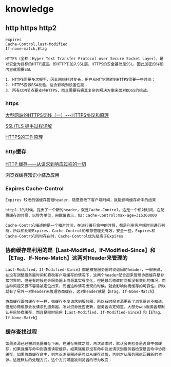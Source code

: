 # knowledge

## http https http2

    expires
    Cache-Control,last-Modified
    If-none-match,Etag

    HTTPS（全称：Hyper Text Transfer Protocol over Secure Socket Layer），是以安全为目标的HTTP通道。即HTTP下加入SSL层，HTTPS的安全基础是SSL，因此加密的详细内容就需要SSL

    1. HTTPS需要多次握手，因此网络耗时变长，用户从HTTP跳转到HTTPS需要一些时间；
    2. HTTPS要做RSA校验，这会影响到设备性能；
    3. 所有CDN节点要支持HTTPS，而且需要有极其复杂的解决方案来面对DDoS的挑战。

### https

[大型网站的HTTPS实践（一）---HTTPS协议和原理](http://blog.csdn.net/luocn99/article/details/45460673)

[SSL/TLS 握手过程详解](https://www.jianshu.com/p/7158568e4867)

[HTTPS的工作原理](https://www.cnblogs.com/ttltry-air/archive/2012/08/20/2647898.html)

### http缓存

[HTTP 缓存——从请求到响应过程的一切](https://juejin.im/post/58b7850ba22b9d005ecd6243)

[浏览器缓存知识小结及应用](http://www.cnblogs.com/lyzg/p/5125934.html#top)

### Expires Cache-Control

    Expires 较老的强缓存管理header，随意修改下客户端时间，就能影响缓存命中的结果

    http1.1的时候，提出了一个新的header，就是Cache-Control，这是一个相对时间，在配置缓存的时候，以秒为单位，用数值表示，如：Cache-Control:max-age=315360000

    Cache-Control描述的是一个相对时间，在进行缓存命中的时候，都是利用客户端时间进行判断，所以相比较Expires，Cache-Control的缓存管理更有效，安全一些，Expires和Cache-Control同时存在时，Cache-Control优先级高于Expires

### 协商缓存是利用的是【Last-Modified，If-Modified-Since】和【ETag、If-None-Match】这两对Header来管理的

    Last-Modified，If-Modified-Since】都是根据服务器时间返回的header，一般来说，在没有调整服务器时间和篡改客户端缓存的情况下，这两个header配合起来管理协商缓存是非常可靠的，但是有时候也会服务器上资源其实有变化，但是最后修改时间却没有变化的情况，而这种问题又很不容易被定位出来，而当这种情况出现的时候，就会影响协商缓存的可靠性。所以就有了另外一对header来管理协商缓存，这对header就是【ETag、If-None-Match】

    协商缓存跟强缓存不一样，强缓存不发请求到服务器，所以有时候资源更新了浏览器还不知道，但是协商缓存会发请求到服务器，所以资源是否更新，服务器肯定知道。大部分web服务器都默认开启协商缓存，而且是同时启用【Last-Modified，If-Modified-Since】和【ETag、If-None-Match】

### 缓存查找过程

    如果资源已经被浏览器缓存下来，在缓存失效之前，再次请求时，默认会先检查是否命中强缓存，如果强缓存命中则直接读取缓存，如果强缓存没有命中则发请求到服务器检查是否命中协商缓存，如果协商缓存命中，则告诉浏览器还是可以从缓存读取，否则才从服务器返回最新的资源。这是默认的处理方式，这个方式可能被浏览器的行为改变：
